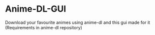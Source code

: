 # Anime-DL-GUI
Download your favourite animes using anime-dl and this gui made for it (Requirements in anime-dl repository)
